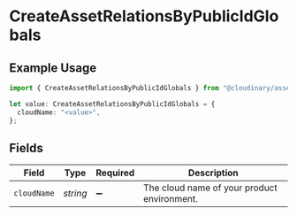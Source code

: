 # CreateAssetRelationsByPublicIdGlobals

## Example Usage

```typescript
import { CreateAssetRelationsByPublicIdGlobals } from "@cloudinary/assets/models/operations";

let value: CreateAssetRelationsByPublicIdGlobals = {
  cloudName: "<value>",
};
```

## Fields

| Field                                       | Type                                        | Required                                    | Description                                 |
| ------------------------------------------- | ------------------------------------------- | ------------------------------------------- | ------------------------------------------- |
| `cloudName`                                 | *string*                                    | :heavy_minus_sign:                          | The cloud name of your product environment. |